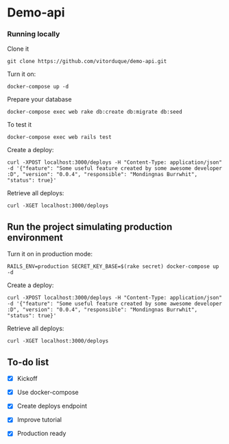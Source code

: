 # Demo-api

### Running locally

Clone it

    git clone https://github.com/vitorduque/demo-api.git

Turn it on:

    docker-compose up -d

Prepare your database

    docker-compose exec web rake db:create db:migrate db:seed

To test it

    docker-compose exec web rails test

Create a deploy:

    curl -XPOST localhost:3000/deploys -H "Content-Type: application/json" -d '{"feature": "Some useful feature created by some awesome developer :D", "version": "0.0.4", "responsible": "Mondingnas Burrwhit", "status": true}'


Retrieve all deploys:

    curl -XGET localhost:3000/deploys


## Run the project simulating production environment

Turn it on in production mode:

    RAILS_ENV=production SECRET_KEY_BASE=$(rake secret) docker-compose up -d

Create a deploy:

    curl -XPOST localhost:3000/deploys -H "Content-Type: application/json" -d '{"feature": "Some useful feature created by some awesome developer :D", "version": "0.0.4", "responsible": "Mondingnas Burrwhit", "status": true}'


Retrieve all deploys:

    curl -XGET localhost:3000/deploys

## To-do list

* [x] Kickoff
* [x] Use docker-compose
* [x] Create deploys endpoint
* [x] Improve tutorial
* [x] Production ready

